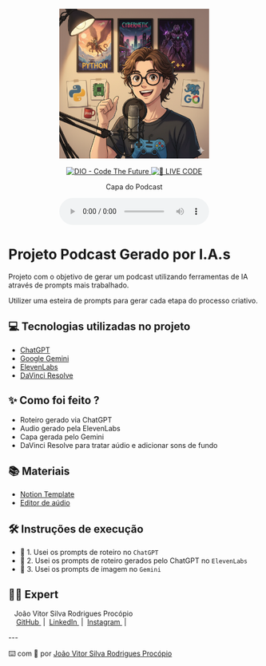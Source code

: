 <p align="center">
<img 
    src="./assets/Cover_Podcast.png"
    width="300"
/>
</p>

<p align="center">
<a href="https://dio.me/">
    <img 
        src="https://img.shields.io/badge/DIO-Code_The_Future-28DA77?logo=youtube" 
        alt="DIO - Code The Future">
</a>
<a href="https://dio.me/">
<img 
    src="https://img.shields.io/badge/🔴_LIVE_CODE-FF5E72" 
    alt="🔴 LIVE CODE">
</a>
</p>

<p align="center">
    Capa do Podcast
</p>

<div align="center">
    <audio src="output/podcast_editado.MP3" controls title="Podcast editado"></audio>
</div>

# Projeto Podcast Gerado por I.A.s

Projeto com o objetivo de gerar um podcast utilizando ferramentas de IA através de prompts mais trabalhado.

Utilizer uma esteira de prompts para gerar cada etapa do processo criativo.

## 💻 Tecnologias utilizadas no projeto

- [ChatGPT](https://chat.openai.com/) 
- [Google Gemini](gemini.google.com/)
- [ElevenLabs](https://beta.elevenlabs.io/)
- [DaVinci Resolve](https://www.blackmagicdesign.com/br/products/davinciresolve)

## ✨ Como foi feito ?

- Roteiro gerado via ChatGPT
- Audio gerado pela ElevenLabs
- Capa gerada pelo Gemini
- DaVinci Resolve para tratar aúdio e adicionar sons de fundo

## 📚 Materiais

- [Notion Template](https://helpful-jump-17b.notion.site/PAS-Podcast-AI-Studio-210489e15d7a4a73b743bb159e45d06f?pvs=4)
- [Editor de aúdio](https://www.blackmagicdesign.com/br/products/davinciresolve)

## 🛠️ Instruções de execução

- 🤖 1. Usei os prompts de roteiro no `ChatGPT`
- 🤖 2. Usei os prompts de roteiro gerados pelo ChatGPT no  `ElevenLabs`
- 🤖 3. Usei os prompts de imagem no `Gemini`

## 👨‍💻 Expert

<p>&nbsp&nbsp&nbspJoão Vitor Silva Rodrigues Procópio<br>
&nbsp&nbsp&nbsp
<a 
    href="https://github.com/joaovitorsrp">
    GitHub
</a>
&nbsp;|&nbsp;
<a 
    href="https://www.linkedin.com/in/joão-vitor-silva-rodrigues-procópio-9b63971bb">
    LinkedIn
</a>
&nbsp;|&nbsp;
<a 
    href="https://www.instagram.com/joaovitor_srp">
    Instagram
</a>
&nbsp;|&nbsp;</p>
---

⌨️ com 💜 por [João Vitor Silva Rodrigues Procópio](https://github.com/joaovitorsrp)
